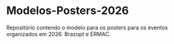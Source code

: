 # Modelos-Posters-2026
Repositório contendo o modelo para os posters para os eventos organizados em 2026: Brazopt e ERMAC.

